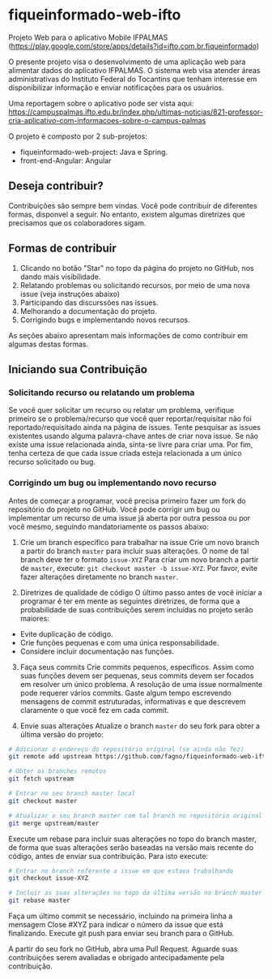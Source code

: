 # fiqueinformado-web-ifto
Projeto Web para o aplicativo Mobile IFPALMAS (https://play.google.com/store/apps/details?id=ifto.com.br.fiqueinformado)

O presente projeto visa o desenvolvimento de uma aplicação web para alimentar dados do aplicativo IFPALMAS. O sistema web visa atender áreas administrativas do Instituto Federal do Tocantins que tenham interesse em disponibilizar informação e enviar notificações para os usuários.

Uma reportagem sobre o aplicativo pode ser vista aqui: https://campuspalmas.ifto.edu.br/index.php/ultimas-noticias/821-professor-cria-aplicativo-com-informacoes-sobre-o-campus-palmas

O projeto é composto por 2 sub-projetos:

- fiqueinformado-web-project: Java e Spring.
- front-end-Angular: Angular

## Deseja contribuir?

Contribuições são sempre bem vindas. Você pode contribuir de diferentes formas, disponvel a seguir. No entanto, existem algumas diretrizes que precisamos que os colaboradores sigam. 

## Formas de contribuir

1. Clicando no botão "Star" no topo da página do projeto no GitHub, nos dando mais visibilidade.
2. Relatando problemas ou solicitando recursos, por meio de uma nova issue (veja instruções abaixo)
3. Participando das discurssões nas issues.
4. Melhorando a documentação do projeto.
4. Corrigindo bugs e implementando novos recursos.

As seções abaixo apresentam mais informações de como contribuir em algumas destas formas.

## Iniciando sua Contribuição

### Solicitando recurso ou relatando um problema
Se você quer solicitar um recurso ou relatar um problema, verifique primeiro se o problema/recurso que você quer reportar/requisitar não foi reportado/requisitado ainda na página de issues. Tente pesquisar as issues existentes usando alguma palavra-chave antes de criar nova issue. Se não existe uma issue relacionada ainda, sinta-se livre para criar uma. Por fim, tenha certeza de que cada issue criada esteja relacionada a um único recurso solicitado ou bug.

### Corrigindo um bug ou implementando novo recurso
Antes de começar a programar, você precisa primeiro fazer um fork do repositório do projeto no GitHub. Você pode corrigir um bug ou implementar um recurso de uma issue já aberta por outra pessoa ou por você mesmo, seguindo mandatoriamente os passos abaixo:

1. Crie um branch específico para trabalhar na issue
Crie um novo branch a partir do branch `master` para incluir suas alterações. O nome de tal branch deve ter o formato `issue-XYZ`
Para criar um novo branch a partir de `master`, execute: `git checkout master -b issue-XYZ`. Por favor, evite fazer alterações diretamente no branch `master`.

2. Diretrizes de qualidade de código
O último passo antes de você iniciar a programar é ter em mente as seguintes diretrizes, de forma que a probabilidade de suas contribuições serem incluídas no projeto serão maiores:

- Evite duplicação de código.
- Crie funções pequenas e com uma única responsabilidade.
- Considere incluir documentação nas funções.

3. Faça seus commits
Crie commits pequenos, específicos. Assim como suas funções devem ser pequenas, seus commits devem ser focados em resolver um único problema. A resolução de uma issue normalmente pode requerer vários commits. Gaste algum tempo escrevendo mensagens de commit estruturadas, informativas e que descrevem claramente o que você fez em cada commit.

4. Envie suas alterações
Atualize o branch `master` do seu fork para obter a última versão do projeto:

````bash
# Adicionar o endereço do repositório original (se ainda não fez)
git remote add upstream https://github.com/fagno/fiqueinformado-web-ifto.git

# Obter os branches remotos
git fetch upstream

# Entrar no seu branch master local
git checkout master

# Atualizar o seu branch master com tal branch no repositório original
git merge upstream/master
````

Execute um rebase para incluir suas alterações no topo do branch master, de forma que suas alterações serão baseadas na versão mais recente do código, antes de enviar sua contribuição. Para isto execute:

````bash
# Entrar no branch referente a issue em que estava trabalhando
git checkout issue-XYZ

# Incluir as suas alterações no topo da última versão no branch master
git rebase master
````

Faça um último commit se necessário, incluindo na primeira linha a mensagem Close #XYZ para indicar o número da issue que está finalizando.
Execute git push para enviar seu branch para o GitHub.

A partir do seu fork no GitHub, abra uma Pull Request.
Aguarde suas contribuições serem avaliadas e obrigado antecipadamente pela contribuição.
